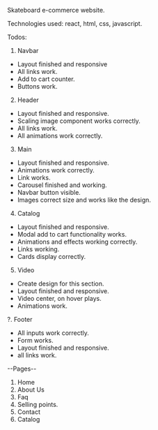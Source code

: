 Skateboard e-commerce website.

Technologies used: react, html, css, javascript.

Todos: 

1. Navbar 
- Layout finished and responsive
- All links work.
- Add to cart counter.
- Buttons work.

2. Header
- Layout finished and responsive.
- Scaling image component works correctly.
- All links work.
- All animations work correctly.

3. Main
- Layout finished and responsive.
- Animations work correctly.
- Link works.
- Carousel finished and working.
- Navbar button visible.
- Images correct size and works like the design.

4. Catalog
- Layout finished and responsive.
- Modal add to cart functionality works.
- Animations and effects working correctly.
- Links working.
- Cards display correctly.

5. Video 
- Create design for this section.
- Layout finished and responsive.
- Video center, on hover plays.
- Animations work. 

?. Footer
- All inputs work correctly.
- Form works.
- Layout finished and responsive.
- all links work.

--Pages--
1. Home
2. About Us 
3. Faq
4. Selling points.
5. Contact
6. Catalog